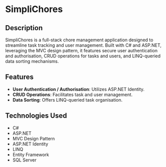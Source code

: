 # SimpliChores

## Description
SimpliChores is a full-stack chore management application designed to streamline task tracking and user management. Built with C# and ASP.NET, leveraging the MVC design pattern, it features secure user authentication and authorisation, CRUD operations for tasks and users, and LINQ-queried data sorting mechanisms.

## Features
- **User Authentication / Authorisation**: Utilizes ASP.NET Identity.
- **CRUD Operations**: Facilitates task and user management.
- **Data Sorting**: Offers LINQ-queried task organisation.

## Technologies Used
- C#
- ASP.NET
- MVC Design Pattern
- ASP.NET Identity
- LINQ
- Entity Framework
- SQL Server
